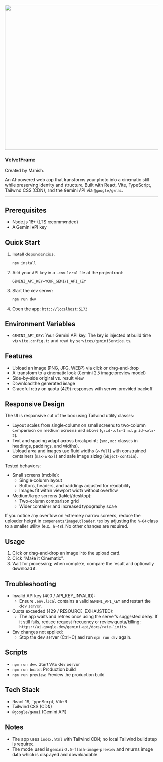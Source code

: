 <div align="center">
<img width="1200" height="475" alt="GHBanner" src="https://github.com/user-attachments/assets/0aa67016-6eaf-458a-adb2-6e31a0763ed6" />
</div>

### VelvetFrame

Created by Manish.

An AI-powered web app that transforms your photo into a cinematic still while preserving identity and structure. Built with React, Vite, TypeScript, Tailwind CSS (CDN), and the Gemini API via `@google/genai`.

---

## Prerequisites

- Node.js 18+ (LTS recommended)
- A Gemini API key

## Quick Start

1. Install dependencies:
   ```bash
   npm install
   ```
2. Add your API key in a `.env.local` file at the project root:
   ```env
   GEMINI_API_KEY=YOUR_GEMINI_API_KEY
   ```
3. Start the dev server:
   ```bash
   npm run dev
   ```
4. Open the app: `http://localhost:5173`

## Environment Variables

- `GEMINI_API_KEY`: Your Gemini API key. The key is injected at build time via `vite.config.ts` and read by `services/geminiService.ts`.

## Features

- Upload an image (PNG, JPG, WEBP) via click or drag-and-drop
- AI transform to a cinematic look (Gemini 2.5 image preview model)
- Side-by-side original vs. result view
- Download the generated image
- Graceful retry on quota (429) responses with server-provided backoff

## Responsive Design

The UI is responsive out of the box using Tailwind utility classes:

- Layout scales from single-column on small screens to two-column comparison on medium screens and above (`grid-cols-1 md:grid-cols-2`).
- Text and spacing adapt across breakpoints (`sm:`, `md:` classes in headings, paddings, and widths).
- Upload area and images use fluid widths (`w-full`) with constrained containers (`max-w-5xl`) and safe image sizing (`object-contain`).

Tested behaviors:

- Small screens (mobile):
  - Single-column layout
  - Buttons, headers, and paddings adjusted for readability
  - Images fit within viewport width without overflow
- Medium/large screens (tablet/desktop):
  - Two-column comparison grid
  - Wider container and increased typography scale

If you notice any overflow on extremely narrow screens, reduce the uploader height in `components/ImageUploader.tsx` by adjusting the `h-64` class to a smaller utility (e.g., `h-48`). No other changes are required.

## Usage

1. Click or drag-and-drop an image into the upload card.
2. Click “Make it Cinematic”.
3. Wait for processing; when complete, compare the result and optionally download it.

## Troubleshooting

- Invalid API key (400 / API_KEY_INVALID):
  - Ensure `.env.local` contains a valid `GEMINI_API_KEY` and restart the dev server.
- Quota exceeded (429 / RESOURCE_EXHAUSTED):
  - The app waits and retries once using the server’s suggested delay. If it still fails, reduce request frequency or review quota/billing: `https://ai.google.dev/gemini-api/docs/rate-limits`.
- Env changes not applied:
  - Stop the dev server (Ctrl+C) and run `npm run dev` again.

## Scripts

- `npm run dev`: Start Vite dev server
- `npm run build`: Production build
- `npm run preview`: Preview the production build

## Tech Stack

- React 19, TypeScript, Vite 6
- Tailwind CSS (CDN)
- `@google/genai` (Gemini API)

## Notes

- The app uses `index.html` with Tailwind CDN; no local Tailwind build step is required.
- The model used is `gemini-2.5-flash-image-preview` and returns image data which is displayed and downloadable.
